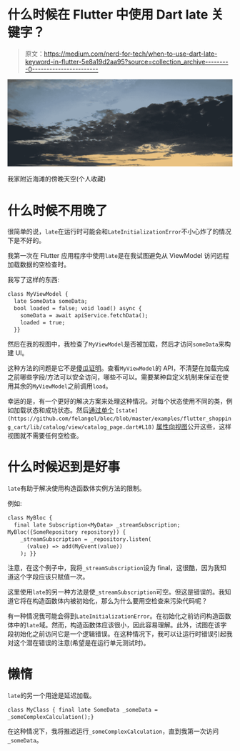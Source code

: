 # 什么时候在 Flutter 中使用 Dart late 关键字？

> 原文：<https://medium.com/nerd-for-tech/when-to-use-dart-late-keyword-in-flutter-5e8a19d2aa95?source=collection_archive---------0----------------------->

![](img/1e4949d75ae1ee52aca903bc2499ce6e.png)

我家附近海滩的傍晚天空(个人收藏)

# 什么时候不用晚了

很简单的说，`late`在运行时可能会和`LateInitializationError`不小心炸了的情况下是不好的。

我第一次在 Flutter 应用程序中使用`late`是在我试图避免从 ViewModel 访问远程加载数据的空检查时。

我写了这样的东西:

```
class MyViewModel {
  late SomeData someData;
  bool loaded = false; void load() async {
    someData = await apiService.fetchData();
    loaded = true;
  }} 
```

然后在我的视图中，我检查了`MyViewModel`是否被加载，然后才访问`someData`来构建 UI。

这种方法的问题是它不是[傻瓜证明](/wise-engineering/poka-yoke-in-software-design-e6a0d955a4d8)。查看`MyViewModel`的 API，不清楚在加载完成之前哪些字段/方法可以安全访问，哪些不可以。需要某种自定义机制来保证在使用其余的`MyViewModel`之前调用`load`。

幸运的是，有一个更好的解决方案来处理这种情况。对每个状态使用不同的类，例如加载状态和成功状态。然后[通过单个](https://github.com/felangel/bloc/blob/master/examples/flutter_shopping_cart/lib/catalog/view/catalog_page.dart#L18) `[state](https://github.com/felangel/bloc/blob/master/examples/flutter_shopping_cart/lib/catalog/view/catalog_page.dart#L18)` [属性向视图](https://github.com/felangel/bloc/blob/master/examples/flutter_shopping_cart/lib/catalog/view/catalog_page.dart#L18)公开这些，这样视图就不需要任何空检查。

# 什么时候迟到是好事

`late`有助于解决使用构造函数体实例方法的限制。

例如:

```
class MyBloc {
  final late Subscription<MyData> _streamSubscription; MyBloc({SomeRepository repository}) {
    _streamSubscription = _repository.listen(
      (value) => add(MyEvent(value))
    ); }}
```

注意，在这个例子中，我将`_streamSubscription`设为 final，这很酷，因为我知道这个字段应该只赋值一次。

这里使用`late`的另一种方法是使`_streamSubscription`可空。但这是错误的。我知道它将在构造函数体内被初始化，那么为什么要用空检查来污染代码呢？

有一种情况我可能会得到`LateInitializationError`。在初始化之前访问构造函数体中的`late`域。然而，构造函数体应该很小，因此容易理解。此外，试图在该字段初始化之前访问它是一个逻辑错误。在这种情况下，我可以让运行时错误引起我对这个潜在错误的注意(希望是在运行单元测试时)。

# 懒惰

`late`的另一个用途是延迟加载。

```
class MyClass { final late SomeData _someData = _someComplexCalculation();}
```

在这种情况下，我将推迟运行`_someComplexCalculation`，直到我第一次访问`_someData`。